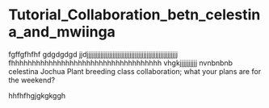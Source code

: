 # Tutorial_Collaboration_betn_celestina_and_mwiinga
fgffgfhfhf  gdgdgdgd jjdjjjjjjjjjjjjjjjjjjjjjjjjjjjjjjjjjjjjjjjjjjjjjjjjjjjjj
fhhhhhhhhhhhhhhhhhhhhhhhhhhhhhhhhhhhh
vhgkjjjjjjjjjj
nvnbnbnb
celestina
Jochua
Plant breeding class
collaboration;
what your plans are for the weekend?






hhfhfhgjgkgkggh
